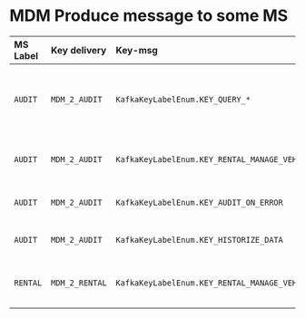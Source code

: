 # MDM Produce message to some MS


| MS Label | Key delivery     | Key-msg | Partition                   | Description                                              |
|:---------|:-----------------| :------- |:----------------------------|:---------------------------------------------------------|
| `AUDIT`  | `MDM_2_AUDIT`    | `KafkaKeyLabelEnum.KEY_QUERY_*` | `KafkaPartitionEnum.THREE`  | Push mesasge of type (CRUD query), and trace it in audit |
| `AUDIT`  | `MDM_2_AUDIT`    | `KafkaKeyLabelEnum.KEY_RENTAL_MANAGE_VEHICLE` | `KafkaPartitionEnum.ONE`    | Push message of manage vehicle                           |
| `AUDIT`  | `MDM_2_AUDIT`    | `KafkaKeyLabelEnum.KEY_AUDIT_ON_ERROR` | `KafkaPartitionEnum.ELEVEN` | Trace error message in audit                             |
| `AUDIT`  | `MDM_2_AUDIT`    | `KafkaKeyLabelEnum.KEY_HISTORIZE_DATA` | `KafkaPartitionEnum.ZERO`   | Trace Historize data                                     |
| `RENTAL` | `MDM_2_RENTAL`   | `KafkaKeyLabelEnum.KEY_RENTAL_MANAGE_VEHICLE` | `KafkaPartitionEnum.ONE`   | Trace Change registration number                         |
